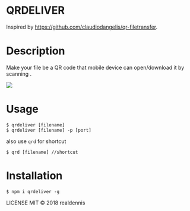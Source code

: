 # QRDELIVER
Inspired by https://github.com/claudiodangelis/qr-filetransfer.

# Description
Make your file be a QR code that mobile device can open/download it by scanning . 

![](https://raw.githubusercontent.com/realdennis/qrdeliver/master/demo.png)

# Usage
```
$ qrdeliver [filename]
$ qrdeliver [filename] -p [port]
```

also use `qrd` for shortcut

```
$ qrd [filename] //shortcut
```


# Installation
```
$ npm i qrdeliver -g
```

LICENSE
MIT © 2018 realdennis
